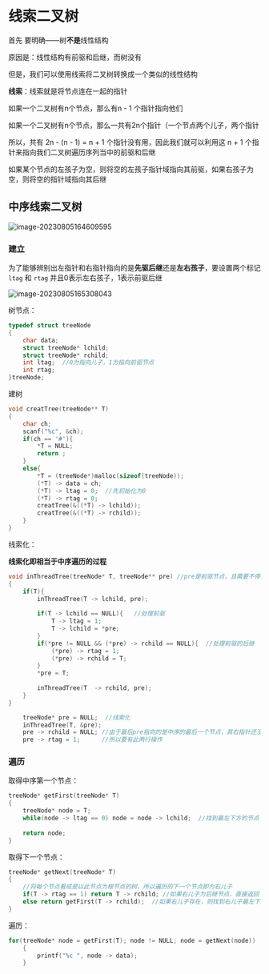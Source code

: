 # 线索二叉树



首先  要明确——树**不是**线性结构

原因是：线性结构有前驱和后继，而树没有



但是，我们可以使用线索将二叉树转换成一个类似的线性结构

**线索**：线索就是将节点连在一起的指针

如果一个二叉树有n个节点，那么有n - 1 个指针指向他们

如果一个二叉树有n个节点，那么一共有2n个指针（一个节点两个儿子，两个指针

所以，共有 2n - (n - 1) = n + 1 个指针没有用，因此我们就可以利用这 n + 1 个指针来指向我们二叉树遍历序列当中的前驱和后继

如果某个节点的左孩子为空，则将空的左孩子指针域指向其前驱，如果右孩子为空，则将空的指针域指向其后继

 

## 中序线索二叉树

![image-20230805164609595](C:\Users\张艺丰\AppData\Roaming\Typora\typora-user-images\image-20230805164609595.png)



### 建立

为了能够辨别出左指针和右指针指向的是**先驱后继**还是**左右孩子**，要设置两个标记 `ltag` 和 `rtag`  并且0表示左右孩子，1表示前驱后继

![image-20230805165308043](C:\Users\张艺丰\AppData\Roaming\Typora\typora-user-images\image-20230805165308043.png)

树节点：

```C ++
typedef struct treeNode
{
	char data;
	struct treeNode* lchild;
	struct treeNode* rchild;
	int ltag;  //0为指向儿子，1为指向前驱节点
	int rtag;
}treeNode;
```

建树

```C ++
void creatTree(treeNode** T)
{
	char ch;
	scanf("%c", &ch);
	if(ch == '#'){
		*T = NULL;
		return ;
	}
	else{
		*T = (treeNode*)malloc(sizeof(treeNode));
		(*T) -> data = ch;
		(*T) -> ltag = 0;  //先初始化为0
		(*T) -> rtag = 0;
		creatTree(&((*T) -> lchild));
		creatTree(&((*T) -> rchild));
	}
}
```

线索化：

**线索化即相当于中序遍历的过程**

```C ++
void inThreadTree(treeNode* T, treeNode** pre) //pre是前驱节点，且需要不停地改变，所以设置为二级指针
{
	if(T){
		inThreadTree(T -> lchild, pre);
		
		if(T -> lchild == NULL){   //处理前驱
			T -> ltag = 1;
			T -> lchild = *pre;
		}
		if(*pre != NULL && (*pre) -> rchild == NULL){  //处理前驱的后继
			(*pre) -> rtag = 1;
			(*pre) -> rchild = T;
		}
		*pre = T;
		
		inThreadTree(T  -> rchild, pre);
	}
}

	treeNode* pre = NULL;  //线索化
	inThreadTree(T, &pre);
	pre -> rchild = NULL; //由于最后pre指向的是中序的最后一个节点，其右指针还没线索化
	pre -> rtag = 1;      //所以要有此两行操作
```



### 遍历

取得中序第一个节点：

```C ++
treeNode* getFirst(treeNode* T)
{
	treeNode* node = T;
	while(node -> ltag == 0) node = node -> lchild;  //找到最左下方的节点
	
	return node;
}
```

取得下一个节点：

```C ++
treeNode* getNext(treeNode* T)
{
	//将每个节点看成是以此节点为根节点的树，所以遍历的下一个节点即为右儿子
	if(T -> rtag == 1) return T -> rchild; //如果右儿子为后继节点，直接返回
	else return getFirst(T -> rchild);  //如果右儿子存在，则找到右儿子最左下放的节点
}
```

遍历：

```C ++
for(treeNode* node = getFirst(T); node != NULL; node = getNext(node))
	{
		printf("%c ", node -> data);
	}
```

